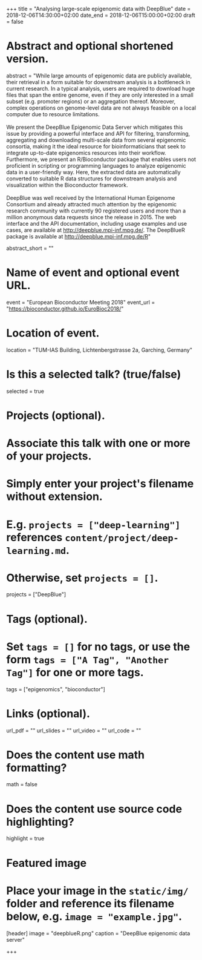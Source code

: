+++
title = "Analysing large-scale epigenomic data with DeepBlue"
date = 2018-12-06T14:30:00+02:00
date_end = 2018-12-06T15:00:00+02:00
draft = false



# Abstract and optional shortened version.
abstract = "While large amounts of epigenomic data are publicly available, their retrieval in a form suitable for downstream analysis is a bottleneck in current research. In a typical analysis, users are required to download huge files that span the entire genome, even if they are only interested in a small subset (e.g. promoter regions) or an aggregation thereof. Moreover, complex operations on genome-level data are not always feasible on a local computer due to resource limitations.<br/><br/>We present the DeepBlue Epigenomic Data Server which mitigates this issue by providing a powerful interface and API for filtering, transforming, aggregating and downloading multi-scale data from several epigenomic consortia, making it the ideal resource for bioinformaticians that seek to integrate up-to-date epigenomics resources into their workflow. Furthermore, we present an R/Bioconductor package that enables users not proficient in scripting or programming languages to analyze epigenomic data in a user-friendly way. Here, the extracted data are automatically converted to suitable R data structures for downstream analysis and visualization within the Bioconductor framework.<br/><br/> DeepBlue was well received by the International Human Epigenome Consortium and already attracted much attention by the epigenomic research community with currently 90 registered users and more than a million anonymous data requests since the release in 2015. The web interface and the API documentation, including usage examples and use cases, are available at http://deepblue.mpi-inf.mpg.de/. The DeepBlueR package is available at http://deepblue.mpi-inf.mpg.de/R"

abstract_short = ""

# Name of event and optional event URL.
event = "European Bioconductor Meeting 2018"
event_url = "https://bioconductor.github.io/EuroBioc2018/"

# Location of event.
location = "TUM-IAS Building, Lichtenbergstrasse 2a, Garching, Germany"

# Is this a selected talk? (true/false)
selected = true

# Projects (optional).
#   Associate this talk with one or more of your projects.
#   Simply enter your project's filename without extension.
#   E.g. `projects = ["deep-learning"]` references `content/project/deep-learning.md`.
#   Otherwise, set `projects = []`.
projects = ["DeepBlue"] 

# Tags (optional).
#   Set `tags = []` for no tags, or use the form `tags = ["A Tag", "Another Tag"]` for one or more tags.
tags = ["epigenomics", "bioconductor"]

# Links (optional).
url_pdf = ""
url_slides = ""
url_video = ""
url_code = ""

# Does the content use math formatting?
math = false

# Does the content use source code highlighting?
highlight = true

# Featured image
# Place your image in the `static/img/` folder and reference its filename below, e.g. `image = "example.jpg"`.
[header]
image = "deepblueR.png"
caption = "DeepBlue epigenomic data server"

+++

